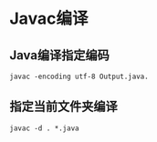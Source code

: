 # Javac编译
## Java编译指定编码
```
javac -encoding utf-8 Output.java.
```

## 指定当前文件夹编译
```
javac -d . *.java
```
